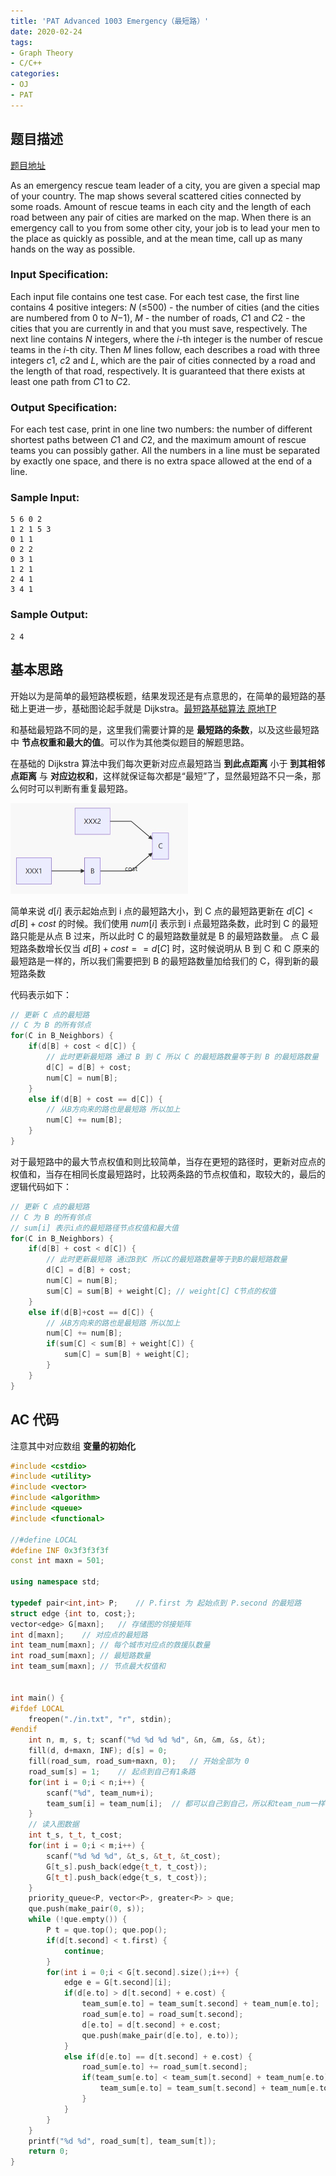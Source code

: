```yaml
---
title: 'PAT Advanced 1003 Emergency（最短路）'
date: 2020-02-24
tags:
- Graph Theory
- C/C++
categories:
- OJ
- PAT
---
```


## 题目描述

[题目地址](https://pintia.cn/problem-sets/994805342720868352/problems/994805523835109376)

<!-- more -->

As an emergency rescue team leader of a city, you are given a special map of your country. The map shows several scattered cities connected by some roads. Amount of rescue teams in each city and the length of each road between any pair of cities are marked on the map. When there is an emergency call to you from some other city, your job is to lead your men to the place as quickly as possible, and at the mean time, call up as many hands on the way as possible.

### Input Specification:

Each input file contains one test case. For each test case, the first line contains 4 positive integers: *N* (≤500) - the number of cities (and the cities are numbered from 0 to *N*−1), *M* - the number of roads, *C*1 and *C*2 - the cities that you are currently in and that you must save, respectively. The next line contains *N* integers, where the *i*-th integer is the number of rescue teams in the *i*-th city. Then *M* lines follow, each describes a road with three integers *c*1, *c*2 and *L*, which are the pair of cities connected by a road and the length of that road, respectively. It is guaranteed that there exists at least one path from *C*1 to *C*2.

### Output Specification:

For each test case, print in one line two numbers: the number of different shortest paths between *C*1 and *C*2, and the maximum amount of rescue teams you can possibly gather. All the numbers in a line must be separated by exactly one space, and there is no extra space allowed at the end of a line.

### Sample Input:

```in
5 6 0 2
1 2 1 5 3
0 1 1
0 2 2
0 3 1
1 2 1
2 4 1
3 4 1 
```

### Sample Output:

```out
2 4
```

## 基本思路

开始以为是简单的最短路模板题，结果发现还是有点意思的，在简单的最短路的基础上更进一步，基础图论起手就是 Dijkstra。[最短路基础算法 原地TP](https://joke-lin.top/dsaa/2018/12/07/ShortestPath/)

和基础最短路不同的是，这里我们需要计算的是 **最短路的条数**，以及这些最短路中 **节点权重和最大的值**。可以作为其他类似题目的解题思路。

在基础的 Dijkstra 算法中我们每次更新对应点最短路当 **到此点距离** 小于 **到其相邻点距离** 与 **对应边权和**，这样就保证每次都是“最短”了，显然最短路不只一条，那么何时可以判断有重复最短路。

<img src="/assets/ArticleImg/2020/pat1003_01.jpg" style="zoom:50%;" />

简单来说 $d[i]$ 表示起始点到 i 点的最短路大小，到 C 点的最短路更新在 $d[C] < d[B] + cost$ 的时候。我们使用 $num[i]$ 表示到 i 点最短路条数，此时到 C 的最短路只能是从点 B 过来，所以此时 C 的最短路数量就是 B 的最短路数量。 点 C 最短路条数增长仅当 $d[B] + cost == d[C]$ 时，这时候说明从 B 到 C 和 C 原来的最短路是一样的，所以我们需要把到 B 的最短路数量加给我们的 C，得到新的最短路条数

代码表示如下：

```c++
// 更新 C 点的最短路
// C 为 B 的所有邻点
for(C in B_Neighbors) {
    if(d[B] + cost < d[C]) {
        // 此时更新最短路 通过 B 到 C 所以 C 的最短路数量等于到 B 的最短路数量
        d[C] = d[B] + cost;
        num[C] = num[B];
    }
    else if(d[B] + cost == d[C]) {
        // 从B方向来的路也是最短路 所以加上
        num[C] += num[B];
    }
}
```

对于最短路中的最大节点权值和则比较简单，当存在更短的路径时，更新对应点的权值和，当存在相同长度最短路时，比较两条路的节点权值和，取较大的，最后的逻辑代码如下：

```c++
// 更新 C 点的最短路
// C 为 B 的所有邻点
// sum[i] 表示i点的最短路径节点权值和最大值
for(C in B_Neighbors) {
    if(d[B] + cost < d[C]) {
        // 此时更新最短路 通过B到C 所以C的最短路数量等于到B的最短路数量
        d[C] = d[B] + cost;
        num[C] = num[B];
        sum[C] = sum[B] + weight[C]; // weight[C] C节点的权值
    }
    else if(d[B]+cost == d[C]) {
        // 从B方向来的路也是最短路 所以加上
        num[C] += num[B];
        if(sum[C] < sum[B] + weight[C]) {
            sum[C] = sum[B] + weight[C];
        }
    }
}       
```

## AC 代码

注意其中对应数组 	**变量的初始化**

```c++
#include <cstdio>
#include <utility>
#include <vector>
#include <algorithm>
#include <queue>
#include <functional>

//#define LOCAL
#define INF 0x3f3f3f3f
const int maxn = 501;

using namespace std;

typedef pair<int,int> P;    // P.first 为 起始点到 P.second 的最短路
struct edge {int to, cost;};
vector<edge> G[maxn];   // 存储图的邻接矩阵
int d[maxn];    // 对应点的最短路
int team_num[maxn]; // 每个城市对应点的救援队数量
int road_sum[maxn]; // 最短路数量
int team_sum[maxn]; // 节点最大权值和


int main() {
#ifdef LOCAL
    freopen("./in.txt", "r", stdin);
#endif
    int n, m, s, t; scanf("%d %d %d %d", &n, &m, &s, &t);
    fill(d, d+maxn, INF); d[s] = 0;
    fill(road_sum, road_sum+maxn, 0);   // 开始全部为 0
    road_sum[s] = 1;    // 起点到自己有1条路
    for(int i = 0;i < n;i++) {
        scanf("%d", team_num+i);
        team_sum[i] = team_num[i];  // 都可以自己到自己，所以和team_num一样
    }
    // 读入图数据
    int t_s, t_t, t_cost;
    for(int i = 0;i < m;i++) {
        scanf("%d %d %d", &t_s, &t_t, &t_cost);
        G[t_s].push_back(edge{t_t, t_cost});
        G[t_t].push_back(edge{t_s, t_cost});
    }
    priority_queue<P, vector<P>, greater<P> > que;
    que.push(make_pair(0, s));
    while (!que.empty()) {
        P t = que.top(); que.pop();
        if(d[t.second] < t.first) {
            continue;
        }
        for(int i = 0;i < G[t.second].size();i++) {
            edge e = G[t.second][i];
            if(d[e.to] > d[t.second] + e.cost) {
                team_sum[e.to] = team_sum[t.second] + team_num[e.to];
                road_sum[e.to] = road_sum[t.second];
                d[e.to] = d[t.second] + e.cost;
                que.push(make_pair(d[e.to], e.to));
            }
            else if(d[e.to] == d[t.second] + e.cost) {
                road_sum[e.to] += road_sum[t.second];
                if(team_sum[e.to] < team_sum[t.second] + team_num[e.to]) {
                    team_sum[e.to] = team_sum[t.second] + team_num[e.to];
                }
            }
        }
    }
    printf("%d %d", road_sum[t], team_sum[t]);
    return 0;
}
```

